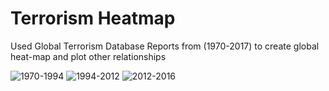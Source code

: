 # Terrorism Heatmap
Used Global Terrorism Database Reports from (1970-2017) to create global heat-map and plot other relationships

![1970-1994](https://user-images.githubusercontent.com/31901831/68835027-2c304780-0685-11ea-971a-1cc5fea7e1b9.PNG)
![1994-2012](https://user-images.githubusercontent.com/31901831/68835031-2fc3ce80-0685-11ea-8aaa-6c5d7c098d90.PNG)
![2012-2016](https://user-images.githubusercontent.com/31901831/68835038-318d9200-0685-11ea-9f72-e28fac97692a.PNG)
